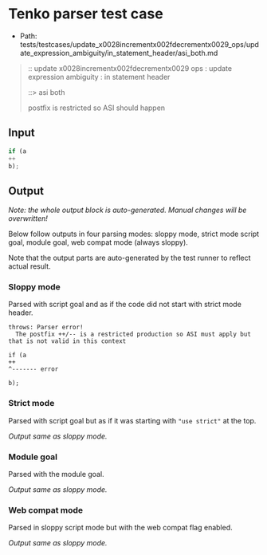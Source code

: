 # Tenko parser test case

- Path: tests/testcases/update_x0028incrementx002fdecrementx0029_ops/update_expression_ambiguity/in_statement_header/asi_both.md

> :: update x0028incrementx002fdecrementx0029 ops : update expression ambiguity : in statement header
>
> ::> asi both
>
> postfix is restricted so ASI should happen

## Input

`````js
if (a
++
b);
`````

## Output

_Note: the whole output block is auto-generated. Manual changes will be overwritten!_

Below follow outputs in four parsing modes: sloppy mode, strict mode script goal, module goal, web compat mode (always sloppy).

Note that the output parts are auto-generated by the test runner to reflect actual result.

### Sloppy mode

Parsed with script goal and as if the code did not start with strict mode header.

`````
throws: Parser error!
  The postfix ++/-- is a restricted production so ASI must apply but that is not valid in this context

if (a
++
^------- error

b);
`````

### Strict mode

Parsed with script goal but as if it was starting with `"use strict"` at the top.

_Output same as sloppy mode._

### Module goal

Parsed with the module goal.

_Output same as sloppy mode._

### Web compat mode

Parsed in sloppy script mode but with the web compat flag enabled.

_Output same as sloppy mode._
